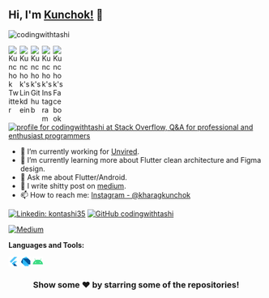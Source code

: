 ## Hi, I'm [Kunchok!](https://codingwithtashi.medium.com/) 👋

<p align="left"> <img src="https://komarev.com/ghpvc/?username=codingwithtashi&label=Views&color=blue&style=plastic" alt="codingwithtashi" /> </p>

<a href="https://twitter.com/CodingWithTashi">
  <img align="left" alt="Kunchok Twitter" width="22px" src="https://cdn.jsdelivr.net/npm/simple-icons@v3/icons/twitter.svg" />
</a>
<a href="https://www.linkedin.com/in/kontashi35/">
  <img align="left" alt="Kunchok's Linkdein" width="22px" src="https://cdn.jsdelivr.net/npm/simple-icons@v3/icons/linkedin.svg" />
</a>
<a href="https://github.com/codingwithtashi">
  <img align="left" alt="Kunchok's Github" width="22px" src="https://cdn.jsdelivr.net/npm/simple-icons@v3/icons/github.svg" />
</a>
<a href="http://instagram.com/kharagkunchok">
  <img align="left" alt="Kunchok's Instagram" width="22px" src="https://cdn.jsdelivr.net/npm/simple-icons@v3/icons/instagram.svg" />
</a>
<a href="https://www.facebook.com/kharagedition/">
  <img align="left" alt="Kunchok's Facebook" width="22px" src="https://cdn.jsdelivr.net/npm/simple-icons@v3/icons/facebook.svg" />
</a>
<!-- <a href="https://www.youtube.com/c/codingwithtashi/">
  <img align="left" alt="Kunchok's Youtube" width="22px" src="https://cdn.jsdelivr.net/npm/simple-icons@v3/icons/youtube.svg" />
</a> -->

<br/>
<br/>

<a href="https://stackoverflow.com/users/9236525/codingwithtashi"><img src="https://stackoverflow.com/users/flair/9236525.png" width="208" height="58" alt="profile for codingwithtashi at Stack Overflow, Q&amp;A for professional and enthusiast programmers" title="profile for codingwithtashi at Stack Overflow, Q&amp;A for professional and enthusiast programmers"></a>

- 🔭 I’m currently working for [Unvired](https://unvired.com/).
- 🌱 I’m currently learning more about Flutter clean architecture and Figma design.
- 💬 Ask me about Flutter/Android.
- 📖 I write shitty post on [medium](https://codingwithtashi.medium.com/).
- 📫 How to reach me: [Instagram - @kharagkunchok](http://instagram.com/kharagkunchok)


[![Linkedin: kontashi35](https://img.shields.io/badge/-kontashi35-blue?style=flat-square&logo=Linkedin&logoColor=white&link=https://www.linkedin.com/in/kontashi35/)](https://www.linkedin.com/in/kontashi35/)
[![GitHub codingwithtashi](https://img.shields.io/github/followers/codingwithtashi?label=follow&style=social)](https://github.com/codingwithtashi)
<!-- [![YouTube](https://img.shields.io/youtube/channel/views/UCBLzUH7iDyY3pZWslcPJhJA?style=social)](https://youtube.com/c/codingwithtashi)    -->
[![Medium](https://img.shields.io/badge/Medium-12100E?style=for-the-badge&logo=medium&logoColor=white)](https://codingwithtashi.medium.com/)   


**Languages and Tools:**  

<code><img height="20" src="https://raw.githubusercontent.com/github/explore/80688e429a7d4ef2fca1e82350fe8e3517d3494d/topics/flutter/flutter.png"></code>
<code><img height="20" src="https://raw.githubusercontent.com/github/explore/80688e429a7d4ef2fca1e82350fe8e3517d3494d/topics/dart/dart.png"></code>
<code><img height="20" src="https://raw.githubusercontent.com/github/explore/80688e429a7d4ef2fca1e82350fe8e3517d3494d/topics/android/android.png"></code>

<!-- <a href="https://github.com/codingwithtashi">
  <img align="center" src="https://github-readme-stats.vercel.app/api/top-langs/?username=codingwithtashi&theme=light&hide_langs_below=1" />
</a> -->
<!-- <a href="https://github.com/codingwithtashi">
 <img align="center" src="https://github-readme-stats.vercel.app/api?username=codingwithtashi&show_icons=true&theme=light&line_height=27" alt="Kunchok's github stats"/>
</a> -->
<div align="center">

### Show some ❤️ by starring some of the repositories!

</div>
